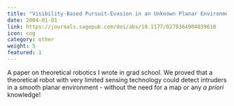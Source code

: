 ```yaml
---
title: "Visibility-Based Pursuit-Evasion in an Unknown Planar Environment"
date: 2004-01-01
link: https://journals.sagepub.com/doi/abs/10.1177/0278364904039610
icon: cog
category: other
weight: 5
featured: 1
---
```


A paper on theoretical robotics I wrote in grad school. We proved that a theoretical robot with very limited sensing technology could detect intruders in a smooth planar environment - without the need for a map or any *a priori* knowledge!
